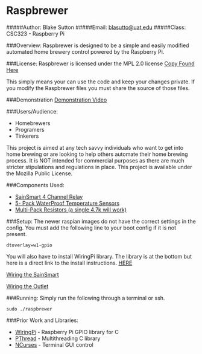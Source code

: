 # Raspbrewer
#####Author: Blake Sutton
#####Email:  blasutto@uat.edu
#####Class: CSC323 - Raspberry Pi

###Overview:
Raspbrewer is designed to be a simple and easily modified automated home brewery control powered by the Raspberry Pi.

###License:
Raspbrewer is licensed under the MPL 2.0 license [Copy Found Here](https://github.com/KaffineAddict/Raspbrewer/blob/master/LICENSE)

This simply means your can use the code and keep your changes private. If you modify the Raspbrewer files you must share the source of those files.

###Demonstration
[Demonstration Video](https://youtu.be/usqvsCGNW-Y)

###Users/Audience:
 * Homebrewers
 * Programers
 * Tinkerers

This project is aimed at any tech savvy individuals who want to get into home brewing or are looking to help others automate their home brewing process. It is NOT intended for commercial purposes as there are much stricter stipulations and regulations in place. This project is available under the Mozilla Public License.

###Components Used:
 * [SainSmart 4 Channel Relay](http://www.amazon.com/gp/product/B0057OC5O8/ref=oh_aui_detailpage_o02_s00?ie=UTF8&psc=1)
 * [5- Pack WaterProof Temperature Sensors](http://www.amazon.com/gp/product/B00EU70ZL8/ref=oh_aui_detailpage_o02_s00?ie=UTF8&psc=1)
 * [Multi-Pack Resistors (a single 4.7k will work)](http://www.amazon.com/gp/product/B00E9Z0OCG/ref=oh_aui_detailpage_o02_s00?ie=UTF8&psc=1)
 

###Setup:
The newer raspian images do not have the correct settings in the config. You must add the following line to your boot config if it is not present.
```shell
dtoverlay=w1-gpio
```

You will also have to install WiringPi library. The library is at the bottom but here is a direct link to the install instructions. [HERE](http://wiringpi.com/download-and-install/)

[Wiring the SainSmart](http://theswivelchair.net/2015/03/powering-relays-relay-input/)

[Wiring the Outlet](http://theswivelchair.net/2015/03/powering-relays-relay-output/)

###Running:
Simply run the following through a terminal or ssh.
```shell
sudo ./raspbrewer
```

###Prior Work and Libraries:
 * [WiringPi](http://wiringpi.com) - Raspberry Pi GPIO library for C
 * [PThread](https://www.sourceware.org/pthreads-win32/manual/) - Multithreading C library
 * [NCurses](http://www.gnu.org/software/ncurses/ncurses.html) - Terminal GUI control
